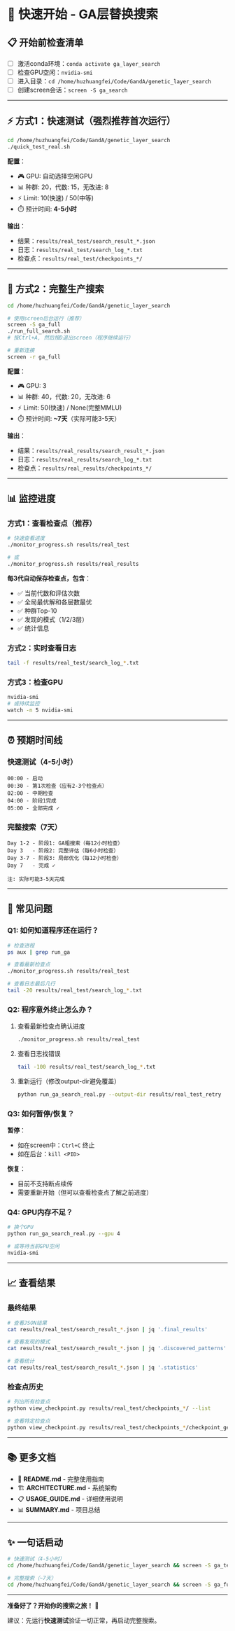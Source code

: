 # 🚀 快速开始 - GA层替换搜索

## 📋 开始前检查清单

- [ ] 激活conda环境：`conda activate ga_layer_search`
- [ ] 检查GPU空闲：`nvidia-smi`
- [ ] 进入目录：`cd /home/huzhuangfei/Code/GandA/genetic_layer_search`
- [ ] 创建screen会话：`screen -S ga_search`

---

## ⚡ 方式1：快速测试（强烈推荐首次运行）

```bash
cd /home/huzhuangfei/Code/GandA/genetic_layer_search
./quick_test_real.sh
```

**配置**：
- 🎮 GPU: 自动选择空闲GPU
- 📊 种群: 20，代数: 15，无改进: 8  
- ⚡ Limit: 10(快速) / 50(中等)
- ⏱️  预计时间: **4-5小时**

**输出**：
- 结果：`results/real_test/search_result_*.json`
- 日志：`results/real_test/search_log_*.txt`
- 检查点：`results/real_test/checkpoints_*/`

---

## 🎯 方式2：完整生产搜索

```bash
cd /home/huzhuangfei/Code/GandA/genetic_layer_search

# 使用screen后台运行（推荐）
screen -S ga_full
./run_full_search.sh
# 按Ctrl+A, 然后按D退出screen（程序继续运行）

# 重新连接
screen -r ga_full
```

**配置**：
- 🎮 GPU: 3
- 📊 种群: 40，代数: 20，无改进: 6
- ⚡ Limit: 50(快速) / None(完整MMLU)
- ⏱️  预计时间: **~7天**（实际可能3-5天）

**输出**：
- 结果：`results/real_results/search_result_*.json`
- 日志：`results/real_results/search_log_*.txt`
- 检查点：`results/real_results/checkpoints_*/`

---

## 📊 监控进度

### 方式1：查看检查点（推荐）

```bash
# 快速查看进度
./monitor_progress.sh results/real_test

# 或
./monitor_progress.sh results/real_results
```

**每3代自动保存检查点，包含**：
- ✅ 当前代数和评估次数
- ✅ 全局最优解和各层数最优  
- ✅ 种群Top-10
- ✅ 发现的模式（1/2/3层）
- ✅ 统计信息

### 方式2：实时查看日志

```bash
tail -f results/real_test/search_log_*.txt
```

### 方式3：检查GPU

```bash
nvidia-smi
# 或持续监控
watch -n 5 nvidia-smi
```

---

## ⏰ 预期时间线

### 快速测试（4-5小时）
```
00:00 - 启动
00:30 - 第1次检查（应有2-3个检查点）
02:00 - 中期检查  
04:00 - 阶段1完成
05:00 - 全部完成 ✓
```

### 完整搜索（7天）
```
Day 1-2 - 阶段1: GA粗搜索（每12小时检查）
Day 3   - 阶段2: 完整评估（每6小时检查）
Day 3-7 - 阶段3: 局部优化（每12小时检查）
Day 7   - 完成 ✓

注: 实际可能3-5天完成
```

---

## 🔧 常见问题

### Q1: 如何知道程序还在运行？

```bash
# 检查进程
ps aux | grep run_ga

# 查看最新检查点
./monitor_progress.sh results/real_test

# 查看日志最后几行
tail -20 results/real_test/search_log_*.txt
```

### Q2: 程序意外终止怎么办？

1. 查看最新检查点确认进度
   ```bash
   ./monitor_progress.sh results/real_test
   ```

2. 查看日志找错误
   ```bash
   tail -100 results/real_test/search_log_*.txt
   ```

3. 重新运行（修改output-dir避免覆盖）
   ```bash
   python run_ga_search_real.py --output-dir results/real_test_retry
   ```

### Q3: 如何暂停/恢复？

**暂停**：
- 如在screen中：`Ctrl+C` 终止
- 如在后台：`kill <PID>`

**恢复**：
- 目前不支持断点续传
- 需要重新开始（但可以查看检查点了解之前进度）

### Q4: GPU内存不足？

```bash
# 换个GPU
python run_ga_search_real.py --gpu 4

# 或等待当前GPU空闲
nvidia-smi
```

---

## 📈 查看结果

### 最终结果

```bash
# 查看JSON结果
cat results/real_test/search_result_*.json | jq '.final_results'

# 查看发现的模式
cat results/real_test/search_result_*.json | jq '.discovered_patterns'

# 查看统计
cat results/real_test/search_result_*.json | jq '.statistics'
```

### 检查点历史

```bash
# 列出所有检查点
python view_checkpoint.py results/real_test/checkpoints_*/ --list

# 查看特定检查点
python view_checkpoint.py results/real_test/checkpoints_*/checkpoint_gen006.json
```

---

## 📚 更多文档

- 📖 **README.md** - 完整使用指南
- 🏗️ **ARCHITECTURE.md** - 系统架构
- 📋 **USAGE_GUIDE.md** - 详细使用说明
- 📊 **SUMMARY.md** - 项目总结

---

## ✨ 一句话启动

```bash
# 快速测试（4-5小时）
cd /home/huzhuangfei/Code/GandA/genetic_layer_search && screen -S ga_test && ./quick_test_real.sh

# 完整搜索（~7天）
cd /home/huzhuangfei/Code/GandA/genetic_layer_search && screen -S ga_full && ./run_full_search.sh
```

---

**准备好了？开始你的搜索之旅！** 🎉

建议：先运行**快速测试**验证一切正常，再启动完整搜索。

